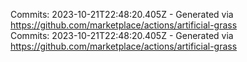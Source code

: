 Commits: 2023-10-21T22:48:20.405Z - Generated via https://github.com/marketplace/actions/artificial-grass
<br>
Commits: 2023-10-21T22:48:20.405Z - Generated via https://github.com/marketplace/actions/artificial-grass
<br>
